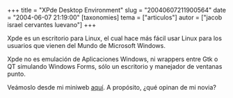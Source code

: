 +++
title = "XPde Desktop Environment"
slug = "20040607211900564"
date = "2004-06-07 21:19:00"
[taxonomies]
tema = ["articulos"]
autor = ["jacob israel cervantes luevano"]
+++

Xpde es un escritorio para Linux, el cual hace más fácil usar Linux para
los usuarios que vienen del Mundo de Microsoft Windows.

Xpde no es emulación de Aplicaciones Windows, ni wrappers entre Gtk o QT
simulando Windows Forms, sólo un escritorio y manejador de ventanas
punto.

Veámoslo desde mi miniweb
[aquí](http://www.expoautotransportebajio.com/jacob/xpde.aspx). A
propósito, ¿qué opinan de mi novia?

